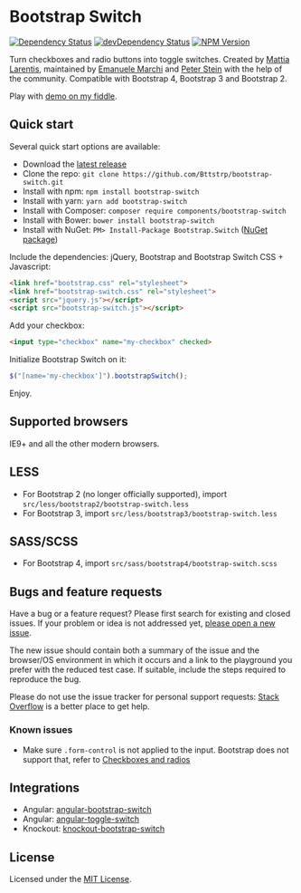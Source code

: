 # Bootstrap Switch
[![Dependency Status](https://david-dm.org/Bttstrp/bootstrap-switch.svg?style=flat)](https://david-dm.org/Bttstrp/bootstrap-switch)
[![devDependency Status](https://david-dm.org/Bttstrp/bootstrap-switch/dev-status.svg?style=flat)](https://david-dm.org/Bttstrp/bootstrap-switch#info=devDependencies)
[![NPM Version](http://img.shields.io/npm/v/bootstrap-switch.svg?style=flat)](https://www.npmjs.org/)

Turn checkboxes and radio buttons into toggle switches. Created by [Mattia Larentis](http://github.com/nostalgiaz), maintained by [Emanuele Marchi](http://github.com/lostcrew) and [Peter Stein](http://www.bdmdesign.org) with the help of the community.
Compatible with Bootstrap 4, Bootstrap 3 and Bootstrap 2.

Play with [demo on my fiddle](https://jsfiddle.net/djibe89/vL87w0j8/).

## Quick start

Several quick start options are available:

- Download the [latest release](https://github.com/Bttstrp/bootstrap-switch/releases/latest)
- Clone the repo: `git clone https://github.com/Bttstrp/bootstrap-switch.git`
- Install with npm: `npm install bootstrap-switch`
- Install with yarn: `yarn add bootstrap-switch`
- Install with Composer: `composer require components/bootstrap-switch`
- Install with Bower: `bower install bootstrap-switch`
- Install with NuGet: `PM> Install-Package Bootstrap.Switch` ([NuGet package](https://github.com/blachniet/bootstrap-switch-nuget))

Include the dependencies: jQuery, Bootstrap and Bootstrap Switch CSS + Javascript:

``` html
<link href="bootstrap.css" rel="stylesheet">
<link href="bootstrap-switch.css" rel="stylesheet">
<script src="jquery.js"></script>
<script src="bootstrap-switch.js"></script>
```

Add your checkbox:

```html
<input type="checkbox" name="my-checkbox" checked>
```

Initialize Bootstrap Switch on it:

```javascript
$("[name='my-checkbox']").bootstrapSwitch();
```

Enjoy.

## Supported browsers

IE9+ and all the other modern browsers.

## LESS

- For Bootstrap 2 (no longer officially supported), import `src/less/bootstrap2/bootstrap-switch.less`
- For Bootstrap 3, import `src/less/bootstrap3/bootstrap-switch.less`

## SASS/SCSS

- For Bootstrap 4, import `src/sass/bootstrap4/bootstrap-switch.scss`

## Bugs and feature requests

Have a bug or a feature request? Please first search for existing and closed issues. If your problem or idea is not addressed yet, [please open a new issue](https://github.com/Bttstrp/bootstrap-switch/issues/new).

The new issue should contain both a summary of the issue and the browser/OS environment in which it occurs and a link to the playground you prefer with the reduced test case.
If suitable, include the steps required to reproduce the bug.

Please do not use the issue tracker for personal support requests: [Stack Overflow](https://stackoverflow.com/questions/tagged/bootstrap-switch) is a better place to get help.

### Known issues

- Make sure `.form-control` is not applied to the input. Bootstrap does not support that, refer to [Checkboxes and radios](https://getbootstrap.com/css/#checkboxes-and-radios)

## Integrations

- Angular: [angular-bootstrap-switch](https://github.com/frapontillo/angular-bootstrap-switch)
- Angular: [angular-toggle-switch](https://github.com/JumpLink/angular-toggle-switch)
- Knockout: [knockout-bootstrap-switch](https://github.com/pauloortins/knockout-bootstrap-switch)

## License

Licensed under the [MIT License](https://github.com/Bttstrp/bootstrap-switch/blob/master/LICENSE).

